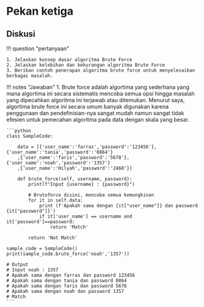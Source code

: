 # Pekan ketiga

## Diskusi

!!! question "pertanyaan"

    1. Jelaskan konsep dasar algoritma Brute Force
    2. Jelaskan kelebihan dan kekurangan algoritma Brute Force
    3. Berikan contoh penerapan algoritma brute force untuk menyelesaikan berbagai masalah.

!!! notes "Jawaban"
    1. Brute force adalah algortima yang sederhana yang mana algortima ini secara sistematis mencoba semua opsi hingga masalah yang dipecahkan algoritma ini terjawab atau ditemukan. Menurut saya, algortima brute force ini secara umum banyak digunakan karena penggunaan dan pendefinisian-nya sangat mudah namun sangat tidak efesien untuk pemecahan algoritma pada data dengan skala yang besar.

    ```python
    class SampleCode:

        data = [{'user_name':'farras','password':'123456'},{'user_name':'tania','password':'0864'}
        ,{'user_name':'faris','password':'5678'},{'user_name':'noah','password':'1357'}
        ,{'user_name':'Hilyah','password':'2468'}]

        def brute_force(self, username, password):
            print(f"Input {username} : {password}")

            # Brutoforce disini, mencoba semua kemungkinan
            for it in self.data:
                print (f'Apakah sama dengan {it["user_name"]} dan password {it["password"]}')
                if it['user_name'] == username and it['password']==password:
                    return 'Match'
            
            return 'Not Match'

    sample_code = SampleCode()
    print(sample_code.brute_force('noah','1357'))

    # Output
    # Input noah : 1357
    # Apakah sama dengan farras dan password 123456
    # Apakah sama dengan tania dan password 0864
    # Apakah sama dengan faris dan password 5678
    # Apakah sama dengan noah dan password 1357
    # Match
    ```
    
